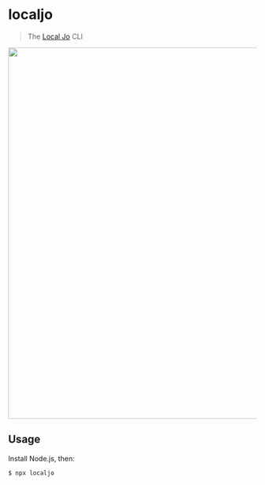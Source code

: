 # localjo

> The [Local Jo](https://josiahsprague.com) CLI

<img src="screenshot.png" width="752">


## Usage

Install Node.js, then:

```
$ npx localjo
```

